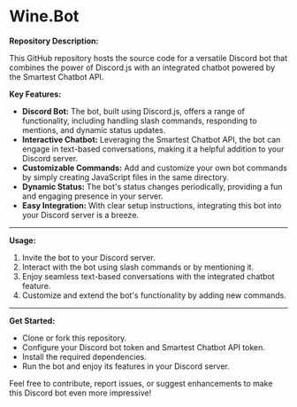 # Wine.Bot





**Repository Description:**

This GitHub repository hosts the source code for a versatile Discord bot that combines the power of Discord.js with an integrated chatbot powered by the Smartest Chatbot API. 

**Key Features:**
- **Discord Bot:** The bot, built using Discord.js, offers a range of functionality, including handling slash commands, responding to mentions, and dynamic status updates.
- **Interactive Chatbot:** Leveraging the Smartest Chatbot API, the bot can engage in text-based conversations, making it a helpful addition to your Discord server.
- **Customizable Commands:** Add and customize your own bot commands by simply creating JavaScript files in the same directory.
- **Dynamic Status:** The bot's status changes periodically, providing a fun and engaging presence in your server.
- **Easy Integration:** With clear setup instructions, integrating this bot into your Discord server is a breeze.
---
**Usage:**
1. Invite the bot to your Discord server.
2. Interact with the bot using slash commands or by mentioning it.
3. Enjoy seamless text-based conversations with the integrated chatbot feature.
4. Customize and extend the bot's functionality by adding new commands.
---
**Get Started:**
- Clone or fork this repository.
- Configure your Discord bot token and Smartest Chatbot API token.
- Install the required dependencies.
- Run the bot and enjoy its features in your Discord server.

Feel free to contribute, report issues, or suggest enhancements to make this Discord bot even more impressive!



